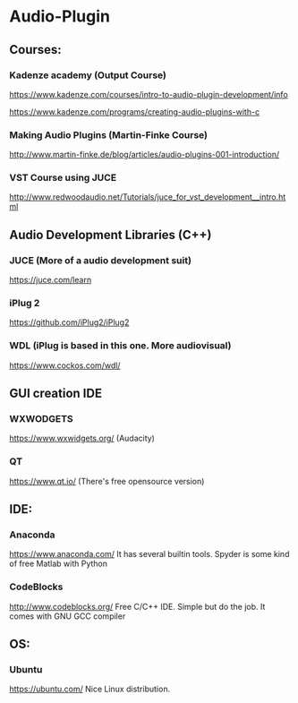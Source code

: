 # Audio-Plugin



## Courses:

### Kadenze academy (Output Course)
https://www.kadenze.com/courses/intro-to-audio-plugin-development/info

https://www.kadenze.com/programs/creating-audio-plugins-with-c

### Making Audio Plugins (Martin-Finke Course)
http://www.martin-finke.de/blog/articles/audio-plugins-001-introduction/

### VST Course using JUCE
http://www.redwoodaudio.net/Tutorials/juce_for_vst_development__intro.html

## Audio Development Libraries (C++)

### JUCE (More of a audio development suit)
https://juce.com/learn

### iPlug 2
https://github.com/iPlug2/iPlug2

### WDL (iPlug is based in this one. More audiovisual)
https://www.cockos.com/wdl/

## GUI creation IDE
### WXWODGETS
https://www.wxwidgets.org/ (Audacity)
### QT
https://www.qt.io/ (There's free opensource version)

## IDE:
### Anaconda 
https://www.anaconda.com/ It has several builtin tools. Spyder is some kind of free Matlab with Python
### CodeBlocks
http://www.codeblocks.org/ Free C/C++ IDE. Simple but do the job. It comes with GNU GCC compiler

## OS:
### Ubuntu
https://ubuntu.com/ Nice Linux distribution. 
